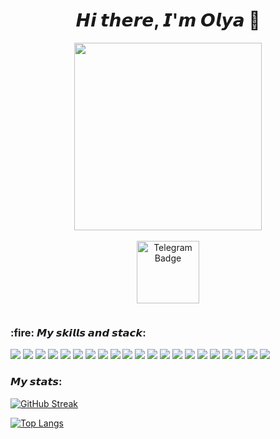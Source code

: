 <div id="header" align="center">
  <p>
    <h1>𝙃𝙞 𝙩𝙝𝙚𝙧𝙚, 𝙄'𝙢 𝙊𝙡𝙮𝙖 👋</h1> 
  </p>
  <img src="https://media.giphy.com/media/v1.Y2lkPTc5MGI3NjExc2dlZjU1NXRlcGZmbXY5ZDNrNmR2a25zNHN4ZDJmbTBrcmw4d3cwcCZlcD12MV9pbnRlcm5hbF9naWZfYnlfaWQmY3Q9Zw/l2QEiR4HiwwD1vTsA/giphy.gif" width="300"/>
</div>
<br>
<div id="badges" align="center">
  <a href="https://t.me/ohchanfoxx">
    <img src=https://img.shields.io/badge/Telegram-blue?logo=telegram&logoColor=white alt="Telegram Badge" width="100"/>
  </a>
  <p>
    <img src="https://komarev.com/ghpvc/?username=chanfoxx&style=flat-square&color=blue" alt=""/>
  </p>
</div>
<div>
  <h3> :fire: 𝙈𝙮 𝙨𝙠𝙞𝙡𝙡𝙨 𝙖𝙣𝙙 𝙨𝙩𝙖𝙘𝙠:</h3>
  <img src="https://img.shields.io/badge/python-3670A0?style=for-the-badge&logo=python&logoColor=ffdd54" />
  <img src="https://img.shields.io/badge/Django-092E20?style=for-the-badge&logo=django&logoColor=white" />
  <img src="https://img.shields.io/badge/django%20rest-ff1709?style=for-the-badge&logo=django&logoColor=white" />
  <img src="https://img.shields.io/badge/PostgreSQL-316192?style=for-the-badge&logo=postgresql&logoColor=white" />
  <img src="https://img.shields.io/badge/html5-%23E34F26.svg?style=for-the-badge&logo=html5&logoColor=white" />
  <img src="https://img.shields.io/badge/css3-%231572B6.svg?style=for-the-badge&logo=css3&logoColor=white" />
  <img src="https://img.shields.io/badge/GIT-E44C30?style=for-the-badge&logo=git&logoColor=white" />
  <img src="https://img.shields.io/badge/GitHub-100000?style=for-the-badge&logo=github&logoColor=white" />
  <img src="https://img.shields.io/badge/Docker-2CA5E0?style=for-the-badge&logo=docker&logoColor=white" />
  <img src="https://img.shields.io/badge/celery-%2337814A.svg?&style=for-the-badge&logo=celery&logoColor=white" />
  <img src="https://img.shields.io/badge/redis-%23DC382D.svg?&style=for-the-badge&logo=redis&logoColor=white" />
  <img src="https://habrastorage.org/webt/h_/bx/5p/h_bx5pbsihbuqf0pdulvawb4pjm.png" />
  <img src="https://img.shields.io/badge/Socket.io-010101?&style=for-the-badge&logo=Socket.io&logoColor=white" />
  <img src="https://img.shields.io/badge/Poetry-%233B82F6.svg?style=for-the-badge&logo=poetry&logoColor=0B3D8D" />
  <img src="https://img.shields.io/badge/bootstrap-%238511FA.svg?style=for-the-badge&logo=bootstrap&logoColor=white" />
  <img src="https://img.shields.io/badge/-Swagger-%23Clojure?style=for-the-badge&logo=swagger&logoColor=white" />
  <img src="https://img.shields.io/badge/gunicorn-%298729.svg?style=for-the-badge&logo=gunicorn&logoColor=white" />
  <img src="https://img.shields.io/badge/nginx-%23009639.svg?style=for-the-badge&logo=nginx&logoColor=white" />
  <img src="https://img.shields.io/badge/gitlab-%23181717.svg?style=for-the-badge&logo=gitlab&logoColor=white" />
  <img src="https://img.shields.io/badge/Postman-FF6C37?style=for-the-badge&logo=Postman&logoColor=white" />
  <img src="https://img.shields.io/badge/PyCharm-000000.svg?&style=for-the-badge&logo=PyCharm&logoColor=white" />
  <img src="" />
  <img src="" />
  <img src="" />
  <img src="" />
  <img src="" />
</div>
<div>
<h3> 𝙈𝙮 𝙨𝙩𝙖𝙩𝙨:</h3>
<a href="https://git.io/streak-stats">
  <img src="https://github-readme-streak-stats.herokuapp.com?user=chanfoxx&theme=earth" 
    alt="GitHub Streak" />
</a>

[![Top Langs](https://github-readme-stats.vercel.app/api/top-langs/?username=chanfoxx&layout=compact&theme=vision-friendly-dark)](https://github.com/anuraghazra/github-readme-stats)

</div>
